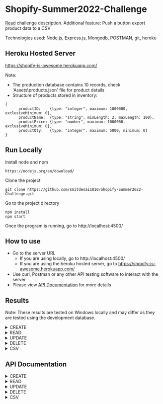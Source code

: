 # Shopify-Summer2022-Challenge

[Read](https://github.com/smitdesai1010/Shopify-Summer2022-Challenge/blob/main/Assets/Shopify%20Backend%20Developer%20Intern%20Challenge%20-%20Summer%202022.pdf) challenge description.
Additional feature: Push a button export product data to a CSV


Technologies used: Node.js, Express.js, Mongodb, POSTMAN, git, heroku

## Heroku Hosted Server

https://shopify-is-awesome.herokuapp.com/

Note: 
- The production database contains 10 records, check 'Assets\products.json' file for product details
- Structure of products stored in inventory: 
```
{
      productID:    {type: "integer", maximum: 1000000, exclusiveMinimum: 0},
      productName:  {type: "string", minLength: 2, maxLength: 100},
      productPrice: {type: "number", maximum: 1000000, exclusiveMinimum: 0},
      productQty:   {type: "integer", maximum: 5000, minimum: 0}
}
```


## Run Locally

Install node and npm
```
https://nodejs.org/en/download/
```

Clone the project

```
git clone https://github.com/smitdesai1010/Shopify-Summer2022-Challenge.git
```

Go to the project directory

```
npm install     
npm start   
```

Once the program is running, go to http://localhost:4500/

## How to use

- Go to the server URL 
  - If you are using locally, go to http://localhost:4500/
  - If you are using the heroku hosted server, go to https://shopify-is-awesome.herokuapp.com/
- Use curl, Postman or any other API testing software to interact with the server
- Please view [API Documentation](https://github.com/smitdesai1010/Shopify-Summer2022-Challenge#api-documentation) for more details

## Results

Note: These results are tested on Windows locally and may differ as they are tested using the development database.

<details>
  <summary>CREATE</summary>
  <br>

  ```
  curl -X POST http://localhost:4500/product/  -H "Content-Type: application/json" -d "[{\"productID\":1234,\"productName\":\"Apple\"},{\"productID\":4321,\"productName\":\"TV\",\"productPrice\":2000,\"productQty\":793,\"Smit\":123},{\"productID\":1111,\"productName\":\"Laptop\",\"productPrice\":1500,\"productQty\":624},{\"productID\":2222,\"productName\":\"Computer\",\"productPrice\":3000,\"productQty\":2534},{\"productID\":5555,\"productName\":\"Apple 13 Pro Max\",\"productPrice\":1200.5,\"productQty\":432},{\"productID\":\"asd888asd8\",\"productName\":\"Cloth bag\",\"productPrice\":0.89,\"productQty\":24},{\"productID\":9999,\"productName\":\"Galaxy buds pro\",\"productPrice\":189.5,\"productQty\":634},{\"productID\":0,\"productName\":\"Cricket bat\",\"productPrice\":45,\"productQty\":32},{\"productID\":6789,\"productName\":\"Yoga mat\",\"productPrice\":5.534,\"productQty\":12},{\"productID\":1010,\"productName\":\"BMW i8\",\"productPrice\":346346,\"productQty\":45678}]"


  {
    "inserted": [
        1111,
        5555,
        2222
    ],
    "cannotInsert": [],
    "duplicateInsertion": [
        9999,
        0,
        1010,
        6789
    ],
    "invalidFormat": [
        {
            "_id": 1234,
            "errMsg": "Product at index 0 is invalid: must have required property 'productPrice'"
        },
        {
            "_id": 4321,
            "errMsg": "Product at index 1 is invalid: must NOT have additional properties"
        },
        {
            "_id": "asd888asd8",
            "errMsg": "Product at index 5 is invalid: must be integer"
        }
    ]
  }
  ```

</details>

<details>
  <summary>READ</summary>
  <br>

  ```
  curl -X GET http://localhost:4500/product/4321

  [
    {
        "_id": 4321,
        "productName": "TV",
        "productPrice": 2000,
        "productQty": 793
    }
  ]
  ```

  ```
  curl -X GET http://localhost:4500/product/

  [{"_id":4321,"productName":"TV","productPrice":2000,"productQty":793},{"_id":8888,"productName":"Cloth bag","productPrice":0.89,"productQty":24},{"_id":23,"productName":"Cricket bat","productPrice":45,"productQty":32},{"_id":1010,"productName":"BMW i8","productPrice":346346,"productQty":45678}]
  ```

</details>

<details>
  <summary>UPDATE</summary>
  <br>

  ```
  curl -X POST http://localhost:4500/product/ -H "Content-Type: application/json" -d "[{\"productID\":1234,\"productName\":\"Apple\"},{\"productID\":4321,\"productName\":\"TV\",\"productPrice\":2000,\"productQty\":793,\"Smit\":123},{\"productID\":\"qwe1111123\",\"productName\":\"Laptop\",\"productPrice\":1500,\"productQty\":624},{\"productID\":2222,\"productName\":\"PC\",\"productPrice\":3000,\"productQty\":2534},{\"productID\":5555,\"productName\":\"Apple 13 Pro Max\",\"productPrice\":10.5,\"productQty\":432},{\"productID\":\"asd888asd8\",\"productName\":\"Cloth bag\",\"productPrice\":0.89,\"productQty\":24},{\"productID\":9999,\"productName\":\"Galaxy buds pro\",\"productPrice\":189.5,\"productQty\":634123}]"
  
  {
    "updated": [
        1234,
        2222,
        5555,
        9999
    ],
    "notFound": [],
    "cannotUpdate": [],
    "invalidFormat": [
        {
            "_id": 4321,
            "errMsg": "Product at index 1 is invalid: must NOT have additional properties"
        },
        {
            "_id": "qwe1111123",
            "errMsg": "Product at index 2 is invalid: must be integer"
        },
        {
            "_id": "asd888asd8",
            "errMsg": "Product at index 5 is invalid: must be integer"
        }
    ]
  } 
  
  ```
</details>


<details>
  <summary>DELETE</summary>
  <br>

  ```
  curl -X DELETE http://localhost:4500/product/4321

  "1 products deleted"
  ```

  ```
  curl -X DELETE http://localhost:4500/product/
  "3 products deleted"
  ```

</details>

<details>
  <summary>CSV</summary>
  <br>

  ```
  curl -X GET http://localhost:4500/product2csv/4321

  "ID","Name","Price","Quantity"
  4321,"TV",2000,793
  ```

  ```
  curl -X GET http://localhost:4500/product2csv/

  "ID","Name","Price","Quantity"
  4321,"TV",2000,793
  8888,"Cloth bag",0.89,24
  23,"Cricket bat",45,32
  1010,"BMW i8",346346,45678
  ```

</details>


 
## API Documentation

<details>
<summary>CREATE</summary>
<br>

| URL | METHOD | BODY | RETURN | DESCRIPTION |
|-----|--------|------|--------|-------------|
|/product | POST | JSON or Array of JSON | JSON | Accepts JSON of product details outlined by the schema and returns the outcome of insertion |

Schema: 
```
{
    type: "object",
    properties: {
      productID: {type: "integer"},
      productName: {type: "string"},
      productPrice: {type: "number"},
      productQty: {type: "integer"}
    },
    required: ["productID","productName","productPrice","productQty"],
    additionalProperties: false,
}
```

Example: 
```
[
    {
        "productID": 1234,
        "productName": "Apple",
        "productPrice": 2.5,
        "productQty": 120
    },

    {
        "productID": 4321,
        "productName": "TV",
        "productPrice": 2000,
        "productQty": 793
    },
]
```


Return: 
```
 {
    "inserted": [],
    "cannotInsert": [],
    "duplicateInsertion": [],
    "invalidFormat": [
        {
            "_id":
            "errMsg": 
        }
    ]
  }

  inserted: List of ProductIDs that were sucessfully inserted
  cannotInsert: List of ProductIDs that couldn't be inserted due to server error
  duplicateInsertion: List of ProductIDs that were already inserted into the database
  invalidFormat: List of ProductIDs that had invalidFormat
```


Possible Errors: 
- 400: "Invalid Request data" (if above given syntax is not followed)
- View the returned object for more information
</details>


<details>
<summary>READ</summary>
<br>

| URL | METHOD | BODY | RETURN | DESCRIPTION |
|-----|--------|------|--------|-------------|
|/product       | GET | None | Array of JSON | Details of every product |
|/product/:id   | GET | None | Array of JSON | Details of requested product |

Possible Errors: 
- 400: "Invalid Request data" (if above given syntax is not followed)
- 400: "Invalid ID"
- 404: "Requested resource not found"
- 500: "Internal Server Error"
</details>

<details>
<summary>UPDATE</summary>
<br>

| URL | METHOD | BODY | RETURN | DESCRIPTION |
|-----|--------|------|--------|-------------|
|/product | PUT | JSON or Array of JSON | JSON | Accepts JSON of product details outlined by the schema and returns the outcome of updation |

Schema: 

```
{
    type: "object",
    properties: {
      productID: {type: "integer"},
      productName: {type: "string"},
      productPrice: {type: "number"},
      productQty: {type: "integer"}
    },
    required: ["productID"],
    additionalProperties: false,
}
```

Example: 
```
[
    {
        "productID": 1234,
        "productName": "Red Fruit",
        "productQty": 90
    },

    {
        "productID": 4321,
        "productQty": 1234
    },
]
```


Return: 
```
  {
    "updated": [],                 
    "notFound": [],
    "cannotUpdate": [],
    "invalidFormat": [
        {
            "_id":
            "errMsg": 
        }
    ]
  }

  Updated: List of ProductIDs that were sucessfully updated
  notFound: List of ProductIDs that were not found
  cannotUpdate: List of ProductIDs that couldn't be updated due to server error
  invalidFormat: List of ProductIDs that had invalidFormat
```


Possible Errors: 
- 400: "Invalid Request data" (if above given syntax is not followed)
- View the returned object for more information
</details>

<details>
<summary>DELETE</summary>
<br>

| URL | METHOD | BODY | RETURN | DESCRIPTION |
|-----|--------|------|--------|-------------|
|/product       | DELETE | None | String | Deletes every product; returns the number of products deleted|
|/product/:id   | DELETE | None | String | Deletes requested product; returns the number of products deleted| |

Possible Errors: 
- 400: "Invalid Request data" (if above given syntax is not followed)
- 400: "Invalid ID"
- 400: "Delete request was not acknowledged by the database"
- 404: "Requested resource not found"
- 500: "Internal Server Error"
</details>

<details>
<summary>CSV</summary>
<br>

| URL | METHOD | BODY | RETURN | DESCRIPTION |
|-----|--------|------|--------|-------------|
|/product2csv       | GET | None | String of CSV | CSV of every product |
|/product2csv/:id   | GET | None | String of CSV | CSV of requested product |

Possible Errors: 
- 400: "Invalid Request data" (if above given syntax is not followed)
- 400: "Invalid ID"
- 404: "Requested resource not found"
- 500: "Internal Server Error"
</details>
